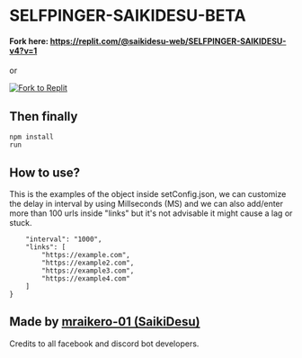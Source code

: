 # SELFPINGER-SAIKIDESU-BETA


<h4>Fork here: <a href="https://replit.com/@saikidesu-web/SELFPINGER-SAIKIDESU-v4?v=1"> https://replit.com/@saikidesu-web/SELFPINGER-SAIKIDESU-v4?v=1</a></h4>

or

[![Fork to Replit](https://binbashbanana.github.io/deploy-buttons/buttons/remade/replit.svg)](https://replit.com/github/mraikero-01/SELFPINGER-SAIKIDESU-BETA)

<h2>Then finally</h2>

```
npm install
run
```

<h2>How to use?</h2>
This is the examples of the object inside setConfig.json, we can customize the delay in interval by using Millseconds (MS) and we can also add/enter more than 100 urls inside "links" but it's not advisable it might cause a lag or stuck.

```{
    "interval": "1000", 
    "links": [
        "https://example.com",
        "https://example2.com",
        "https://example3.com",
        "https://example4.com"
    ]
}
```
<h2>Made by  <a href='https://github.com/mraikero-01'>mraikero-01 (SaikiDesu)</a></h2>

Credits to all facebook and discord bot developers.
